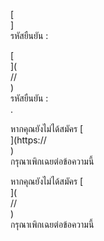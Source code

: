 [<br host>]<br action>รหัสยืนยัน :<br code>

[<br host>](<br protocol>//<br host>)<br action>รหัสยืนยัน :<br code>.

หากคุณยังไม่ได้สมัคร [<br host>](https://<br host>)<br action>กรุณาเพิกเฉยต่อข้อความนี้

หากคุณยังไม่ได้สมัคร [<br host>](<br protocol>//<br host>)<br action>กรุณาเพิกเฉยต่อข้อความนี้
